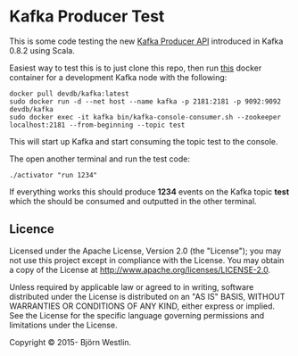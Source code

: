 # Kafka Producer Test #

This is some code testing the new [Kafka Producer API](http://kafka.apache.org/documentation.html#producerapi)
introduced in Kafka 0.8.2 using Scala.

Easiest way to test this is to just clone this repo, then run [this](https://registry.hub.docker.com/u/devdb/kafka/)
docker container for a development Kafka node with the following:
```
docker pull devdb/kafka:latest
sudo docker run -d --net host --name kafka -p 2181:2181 -p 9092:9092 devdb/kafka
sudo docker exec -it kafka bin/kafka-console-consumer.sh --zookeeper localhost:2181 --from-beginning --topic test
```
This will start up Kafka and start consuming the topic test to the console.

The open another terminal and run the test code:
```
./activator "run 1234"
```

If everything works this should produce **1234** events on the Kafka topic **test** which the should be
consumed and outputted in the other terminal.


## Licence ##

Licensed under the Apache License, Version 2.0 (the "License"); you may not use this project except in compliance with the License. You may obtain a copy of the License at http://www.apache.org/licenses/LICENSE-2.0.

Unless required by applicable law or agreed to in writing, software distributed under the License is distributed on an "AS IS" BASIS, WITHOUT WARRANTIES OR CONDITIONS OF ANY KIND, either express or implied. See the License for the specific language governing permissions and limitations under the License.

Copyright &copy; 2015- Björn Westlin.
